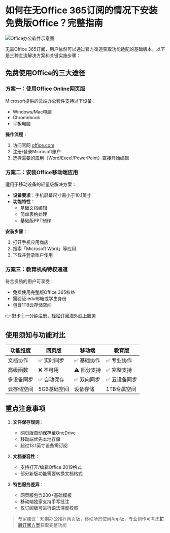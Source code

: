 # 如何在无Office 365订阅的情况下安装免费版Office？完整指南

![Office办公软件示意图](https://bbtdd.com/wp-content/uploads/img/558275214758062.webp)

无需Office 365订阅，用户依然可以通过官方渠道获取功能适配的基础版本。以下是三种主流解决方案和关键实施步骤：

## 免费使用Office的三大途径

### 方案一：使用Office Online网页版
Microsoft提供的云端办公套件支持以下设备：
- Windows/Mac电脑
- Chromebook
- 平板电脑

**操作流程**：
1. 访问官网 [office.com](https://www.office.com/)
2. 注册/登录Microsoft账户
3. 选择需要的应用（Word/Excel/PowerPoint）直接开始编辑

### 方案二：安装Office移动端应用
适用于移动设备的轻量级解决方案：
- **设备要求**：手机屏幕尺寸需小于10.1英寸
- **功能特性**：
  - 基础文档编辑
  - 简单表格处理
  - 基础版PPT制作

**安装步骤**：
1. 打开手机应用商店
2. 搜索「Microsoft Word」等应用
3. 下载并登录账户使用

### 方案三：教育机构特权通道
符合资质的用户可享受：
- 免费使用完整版Office 365权益
- 需验证.edu邮箱或学生身份
- 包含1TB云存储空间

👉 [野卡 | 一分钟注册，轻松订阅海外线上服务](https://bbtdd.com/yeka)

## 使用须知与功能对比
| 功能维度        | 网页版       | 移动端      | 教育版       |
|----------------|-------------|------------|-------------|
| 文档协作        | ✅ 实时同步   | ✅ 基础协作  | ✅ 专业协作   |
| 高级函数        | ❌ 不可用     | ⚠️ 部分支持  | ✅ 完整支持   |
| 多设备同步      | ✅ 自动保存   | ✅ 双向同步  | ✅ 五设备同步 |
| 云存储空间      | 5GB基础空间  | 设备存储    | 1TB专属空间  |

## 重点注意事项
1. **文件保存规则**：
   - 网页版自动保存至OneDrive
   - 移动端优先本地存储
   - 超过13.1英寸设备需订阅

2. **文档兼容性**：
   - 支持打开/编辑Office 2019格式
   - 部分新版功能需要转换文档格式

3. **特色服务差异**：
   - 网页版包含200+基础模板
   - 移动端独家支持手写批注
   - 仅订阅版可进行语法深度校审

> 专家建议：短期办公推荐网页版，移动场景使用App版，专业创作可考虑[扩展订阅方案](https://bbtdd.com/yeka)获取完整功能